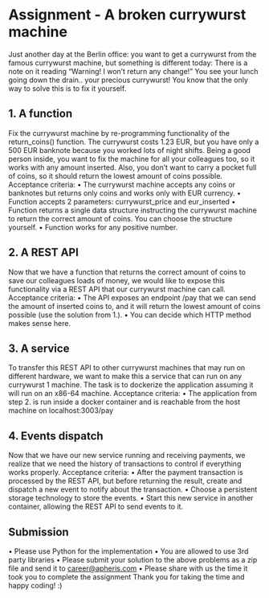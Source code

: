 # Assignment - A broken currywurst machine
Just another day at the Berlin office: you want to get a currywurst from the
famous currywurst machine, but something is different today: There is a note
on it reading
“Warning! I won’t return any change!”
You see your lunch going down the drain.. your precious currywurst! You know
that the only way to solve this is to fix it yourself.
## 1. A function
Fix the currywurst machine by re-programming functionality of the
return_coins() function. The currywurst costs 1.23 EUR, but you have only a
500 EUR banknote because you worked lots of night shifts. Being a good person
inside, you want to fix the machine for all your colleagues too, so it works with
any amount inserted. Also, you don’t want to carry a pocket full of coins, so it
should return the lowest amount of coins possible.
Acceptance criteria:
• The currywurst machine accepts any coins or banknotes but returns only
coins and works only with EUR currency.
• Function accepts 2 parameters: currywurst_price and eur_inserted
• Function returns a single data structure instructing the currywurst machine
to return the correct amount of coins. You can choose the structure yourself.
• Function works for any positive number.
## 2. A REST API
Now that we have a function that returns the correct amount of coins to save
our colleagues loads of money, we would like to expose this functionality via a
REST API that our currywurst machine can call.
Acceptance criteria:
• The API exposes an endpoint /pay that we can send the amount of inserted
coins to, and it will return the lowest amount of coins possible (use the
solution from 1.).
• You can decide which HTTP method makes sense here.
## 3. A service
To transfer this REST API to other currywurst machines that may run on
different hardware, we want to make this a service that can run on any currywurst
1
machine. The task is to dockerize the application assuming it will run on an
x86-64 machine.
Acceptance criteria:
• The application from step 2. is run inside a docker container and is
reachable from the host machine on localhost:3003/pay
## 4. Events dispatch
Now that we have our new service running and receiving payments, we realize
that we need the history of transactions to control if everything works properly.
Acceptance criteria:
• After the payment transaction is processed by the REST API, but before
returning the result, create and dispatch a new event to notify about the
transaction.
• Choose a persistent storage technology to store the events.
• Start this new service in another container, allowing the REST API to
send events to it.
## Submission
• Please use Python for the implementation
• You are allowed to use 3rd party libraries
• Please submit your solution to the above problems as a zip file and send it
to career@apheris.com
• Please share with us the time it took you to complete the assignment
Thank you for taking the time and happy coding! :)